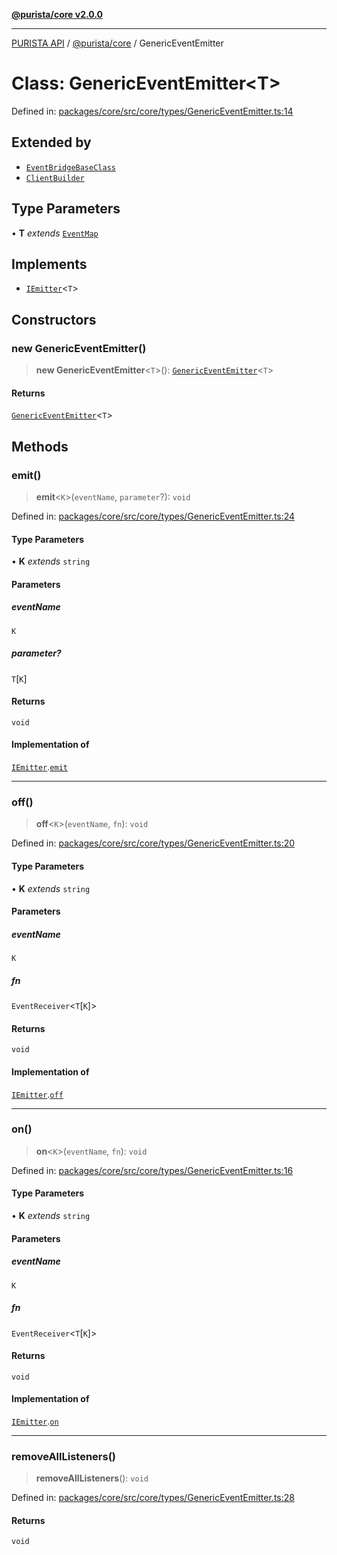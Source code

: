 [**@purista/core v2.0.0**](../README.md)

***

[PURISTA API](../../../packages.md) / [@purista/core](../README.md) / GenericEventEmitter

# Class: GenericEventEmitter\<T\>

Defined in: [packages/core/src/core/types/GenericEventEmitter.ts:14](https://github.com/puristajs/purista/blob/master/packages/core/src/core/types/GenericEventEmitter.ts#L14)

## Extended by

- [`EventBridgeBaseClass`](EventBridgeBaseClass.md)
- [`ClientBuilder`](ClientBuilder.md)

## Type Parameters

• **T** *extends* [`EventMap`](../type-aliases/EventMap.md)

## Implements

- [`IEmitter`](../interfaces/IEmitter.md)\<`T`\>

## Constructors

### new GenericEventEmitter()

> **new GenericEventEmitter**\<`T`\>(): [`GenericEventEmitter`](GenericEventEmitter.md)\<`T`\>

#### Returns

[`GenericEventEmitter`](GenericEventEmitter.md)\<`T`\>

## Methods

### emit()

> **emit**\<`K`\>(`eventName`, `parameter`?): `void`

Defined in: [packages/core/src/core/types/GenericEventEmitter.ts:24](https://github.com/puristajs/purista/blob/master/packages/core/src/core/types/GenericEventEmitter.ts#L24)

#### Type Parameters

• **K** *extends* `string`

#### Parameters

##### eventName

`K`

##### parameter?

`T`\[`K`\]

#### Returns

`void`

#### Implementation of

[`IEmitter`](../interfaces/IEmitter.md).[`emit`](../interfaces/IEmitter.md#emit)

***

### off()

> **off**\<`K`\>(`eventName`, `fn`): `void`

Defined in: [packages/core/src/core/types/GenericEventEmitter.ts:20](https://github.com/puristajs/purista/blob/master/packages/core/src/core/types/GenericEventEmitter.ts#L20)

#### Type Parameters

• **K** *extends* `string`

#### Parameters

##### eventName

`K`

##### fn

`EventReceiver`\<`T`\[`K`\]\>

#### Returns

`void`

#### Implementation of

[`IEmitter`](../interfaces/IEmitter.md).[`off`](../interfaces/IEmitter.md#off)

***

### on()

> **on**\<`K`\>(`eventName`, `fn`): `void`

Defined in: [packages/core/src/core/types/GenericEventEmitter.ts:16](https://github.com/puristajs/purista/blob/master/packages/core/src/core/types/GenericEventEmitter.ts#L16)

#### Type Parameters

• **K** *extends* `string`

#### Parameters

##### eventName

`K`

##### fn

`EventReceiver`\<`T`\[`K`\]\>

#### Returns

`void`

#### Implementation of

[`IEmitter`](../interfaces/IEmitter.md).[`on`](../interfaces/IEmitter.md#on)

***

### removeAllListeners()

> **removeAllListeners**(): `void`

Defined in: [packages/core/src/core/types/GenericEventEmitter.ts:28](https://github.com/puristajs/purista/blob/master/packages/core/src/core/types/GenericEventEmitter.ts#L28)

#### Returns

`void`
